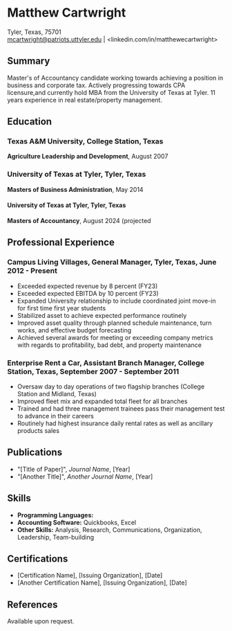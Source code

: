 # Matthew Cartwright
Tyler, Texas, 75701  
mcartwright@patriots.uttyler.edu | <linkedin.com/in/matthewecartwright>

## Summary
Master's of Accountancy candidate working towards achieving a position in business and corporate tax.  Actively progressing towards CPA licensure,and currently hold MBA from the University of Texas at Tyler. 11 years experience in real estate/property management. 

## Education
### Texas A&M University, College Station, Texas
**Agriculture Leadership and Development**, August 2007

### University of Texas at Tyler, Tyler, Texas
**Masters of Business Administration**, May 2014

#### University of Texas at Tyler, Tyler, Texas
**Masters of Accountancy**, August 2024 (projected

## Professional Experience
### Campus Living Villages, General Manager, Tyler, Texas, June 2012 - Present
- Exceeded expected revenue by 8 percent (FY23)
- Exceeded expected EBITDA by 10 percent (FY23)
- Expanded University relationship to include coordinated joint move-in for first time first year students
- Stabilized asset to achieve expected performance routinely
- Improved asset quality through planned schedule maintenance, turn works, and effective budget forecasting
- Achieved several awards for meeting or exceeding company metrics with regards to profitability, bad debt, and property maintenance

### Enterprise Rent a Car, Assistant Branch Manager, College Station, Texas, September 2007 - September 2011
- Oversaw day to day operations of two flagship branches (College Station and Midland, Texas)
- Improved fleet mix and expanded total fleet for all branches
- Trained and had three management trainees pass their management test to advance in their careers
- Routinely had highest insurance daily rental rates as well as ancillary products sales

## Publications
- "[Title of Paper]", *Journal Name*, [Year]
- "[Another Title]", *Another Journal Name*, [Year]

## Skills
- **Programming Languages:** 
- **Accounting Software:** Quickbooks, Excel
- **Other Skills:** Analysis, Research, Communications, Organization, Leadership, Team-building

## Certifications
- [Certification Name], [Issuing Organization], [Date]
- [Another Certification Name], [Issuing Organization], [Date]

## References
Available upon request.
